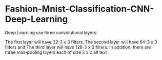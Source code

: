 # Fashion-Mnist-Classification-CNN-Deep-Learning




Deep Learning
use three convolutional layers:

The first layer will have 32-3 x 3 filters,
The second layer will have 64-3 x 3 filters and
The third layer will have 128-3 x 3 filters. In addition, there are three max-pooling layers each of size 2 x 2.alt text
